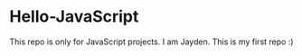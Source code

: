 Hello-JavaScript
================

This repo is only for JavaScript projects.
I am Jayden. This is my first repo :)
